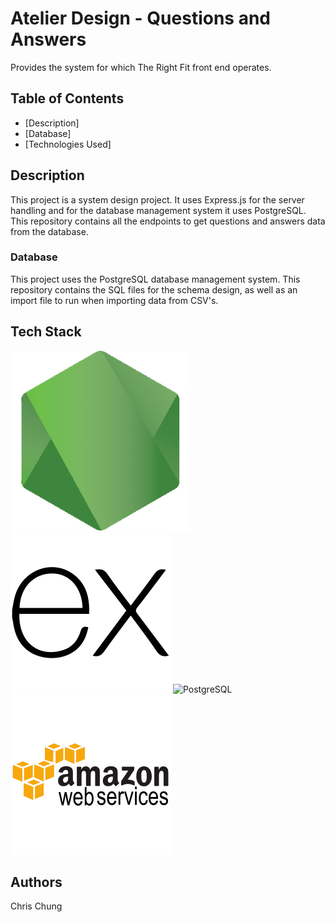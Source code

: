 # Atelier Design - Questions and Answers

Provides the system for which The Right Fit front end operates.

## Table of Contents
- [Description]
- [Database]
- [Technologies Used]

## Description

This project is a system design project. It uses Express.js for the server handling and for the database management system it uses PostgreSQL.
This repository contains all the endpoints to get questions and answers data from the database.

### Database

This project uses the PostgreSQL database management system. This repository contains the SQL files for the schema design, as well as an import file to run when importing data from CSV's.

## Tech Stack

![Node.js][NodeIcon]
![Express.js][ExpressIcon]
![PostgreSQL][PostgresIcon]
![Amazon AWS][AWSIcon]

## Authors

Chris Chung

[NodeIcon]: https://raw.githubusercontent.com/github/explore/80688e429a7d4ef2fca1e82350fe8e3517d3494d/topics/nodejs/nodejs.png "Node.js"
[ExpressIcon]: https://github.com/devicons/devicon/blob/master/icons/express/express-original.svg "Express"
[PostgresIcon]: https://upload.wikimedia.org/wikipedia/commons/thumb/2/29/Postgresql_elephant.svg/1200px-Postgresql_elephant.svg.png "Postgres"
[AWSIcon]: https://raw.githubusercontent.com/devicons/devicon/master/icons/amazonwebservices/amazonwebservices-original-wordmark.svg "Amazon AWS"




